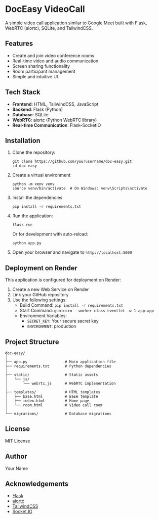 # DocEasy VideoCall

A simple video call application similar to Google Meet built with Flask, WebRTC (aiortc), SQLite, and TailwindCSS.

## Features

- Create and join video conference rooms
- Real-time video and audio communication
- Screen sharing functionality
- Room participant management
- Simple and intuitive UI

## Tech Stack

- **Frontend**: HTML, TailwindCSS, JavaScript
- **Backend**: Flask (Python)
- **Database**: SQLite
- **WebRTC**: aiortc (Python WebRTC library)
- **Real-time Communication**: Flask-SocketIO

## Installation

1. Clone the repository:
   ```
   git clone https://github.com/yourusername/doc-easy.git
   cd doc-easy
   ```

2. Create a virtual environment:
   ```
   python -m venv venv
   source venv/bin/activate  # On Windows: venv\Scripts\activate
   ```

3. Install the dependencies:
   ```
   pip install -r requirements.txt
   ```

4. Run the application:
   ```
   flask run
   ```
   Or for development with auto-reload:
   ```
   python app.py
   ```

5. Open your browser and navigate to `http://localhost:5000`

## Deployment on Render

This application is configured for deployment on Render:

1. Create a new Web Service on Render
2. Link your GitHub repository
3. Use the following settings:
   - Build Command: `pip install -r requirements.txt`
   - Start Command: `gunicorn --worker-class eventlet -w 1 app:app`
   - Environment Variables:
     - `SECRET_KEY`: Your secure secret key
     - `ENVIRONMENT`: production

## Project Structure

```
doc-easy/
│
├── app.py                 # Main application file
├── requirements.txt       # Python dependencies
│
├── static/                # Static assets
│   └── js/
│       └── webrtc.js      # WebRTC implementation
│
├── templates/             # HTML templates
│   ├── base.html          # Base template
│   ├── index.html         # Home page
│   └── room.html          # Video call room
│
└── migrations/            # Database migrations
```

## License

MIT License

## Author

Your Name

## Acknowledgements

- [Flask](https://flask.palletsprojects.com/)
- [aiortc](https://github.com/aiortc/aiortc)
- [TailwindCSS](https://tailwindcss.com/)
- [Socket.IO](https://socket.io/) 